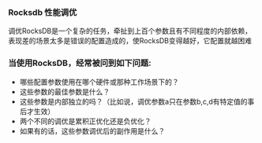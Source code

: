 ### Rocksdb 性能调优  
调优RocksDB是一个复杂的任务，牵扯到上百个参数且有不同程度的内部依赖，表现差的场景太多是错误的配置造成的，使RocksDB变得越好，它配置就越困难
### 当使用RocksDB，经常被问到如下问题:
- 哪些配置参数使用在哪个硬件或那种工作场景下的？
- 这些参数的最佳参数是什么？
- 这些参数是内部独立的吗？（比如说，调优参数a只在参数b,c,d有特定值的事后才生效）
- 两个不同的调优是累积正优化还是负优化？
- 如果有的话，这些参数调优后的副作用是什么？
